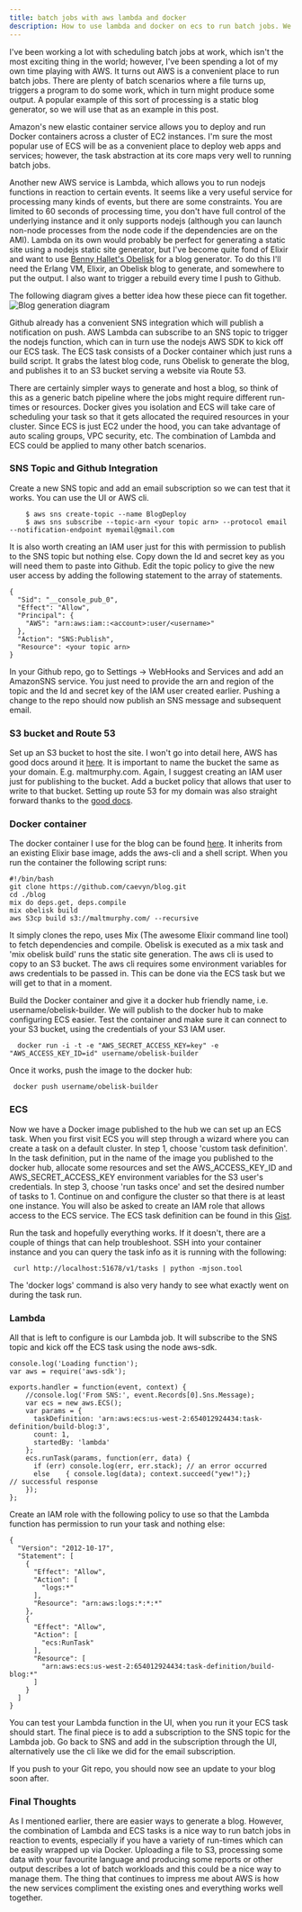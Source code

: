 ```yaml
---
title: batch jobs with aws lambda and docker
description: How to use lambda and docker on ecs to run batch jobs. We will look at how to generate a static blog in a container everytime a github commit is made, uploading it to S3 when done.
---
```

I've been working a lot with scheduling batch jobs at work, which isn't the most exciting thing in the world; however, I've been spending a lot of my own time playing with AWS. It turns out AWS is a convenient place to run batch jobs. There are plenty of batch scenarios where a file turns up, triggers a program to do some work, which in turn might produce some output. A popular example of this sort of processing is a static blog generator, so we will use that as an example in this post. 

Amazon's new elastic container service allows you to deploy and run Docker containers across a cluster of EC2 instances. I'm sure the most popular use of ECS will be as a convenient place to deploy web apps and services; however, the task abstraction at its core maps very well to running batch jobs.

Another new AWS service is Lambda, which allows you to run nodejs functions in reaction to certain events. It seems like a very useful service for processing many kinds of events, but there are some constraints. You are limited to 60 seconds of processing time, you don't have full control of the underlying instance and it only supports nodejs (although you can launch non-node processes from the node code if the dependencies are on the AMI). 
Lambda on its own would probably be perfect for generating a static site using a nodejs static site generator, but I've become quite fond of Elixir and want to use [Benny Hallet's Obelisk](https://github.com/BennyHallett/obelisk) for a blog generator. To do this I'll need the Erlang VM, Elixir, an Obelisk blog to generate, and somewhere to put the output. I also want to trigger a rebuild every time I push to Github.

The following diagram gives a better idea how these piece can fit together.
![Blog generation diagram](http://www.gliffy.com/go/publish/image/8087461/L.png)

Github already has a convenient SNS integration which will publish a notification on push. AWS Lambda can subscribe to an SNS topic to trigger the nodejs function, which can in turn use the nodejs AWS SDK to kick off our ECS task. The ECS task consists of a Docker container which just runs a build script. It grabs the latest blog code, runs Obelisk to generate the blog, and publishes it to an S3 bucket serving a website via Route 53.

There are certainly simpler ways to generate and host a blog, so think of this as a generic batch pipeline where the jobs might require different run-times or resources. Docker gives you isolation and ECS will take care of scheduling your task so that it gets allocated the required resources in your cluster. Since ECS is just EC2 under the hood, you can take advantage of auto scaling groups, VPC security, etc. The combination of Lambda and ECS could be applied to many other batch scenarios.

### SNS Topic and Github Integration

Create a new SNS topic and add an email subscription so we can test that it works. You can use the UI or AWS cli.
    
        $ aws sns create-topic --name BlogDeploy
        $ aws sns subscribe --topic-arn <your topic arn> --protocol email --notification-endpoint myemail@gmail.com

It is also worth creating an IAM user just for this with permission to publish to the SNS topic but nothing else. Copy down the Id and secret key as you will need them to paste into Github. Edit the topic policy to give the new user access by adding the following statement to the array of statements.
    
    {
      "Sid": "__console_pub_0",
      "Effect": "Allow",
      "Principal": {
        "AWS": "arn:aws:iam::<account>:user/<username>"
      },
      "Action": "SNS:Publish",
      "Resource": <your topic arn>
    }

In your Github repo, go to Settings -> WebHooks and Services and add an AmazonSNS service. You just need to provide the arn and region of the topic and the Id and secret key of the IAM user created earlier. Pushing a change to the repo should now publish an SNS message and subsequent email.

### S3 bucket and Route 53

Set up an S3 bucket to host the site. I won't go into detail here, AWS has good docs around it [here](http://docs.aws.amazon.com/AmazonS3/latest/dev/WebsiteHosting.html). It is important to name the bucket the same as your domain. E.g. maltmurphy.com. Again, I suggest creating an IAM user just for publishing to the bucket. Add a bucket policy that allows that user to write to that bucket. Setting up route 53 for my domain was also straight forward thanks to the [good docs](http://docs.aws.amazon.com/AmazonS3/latest/dev/website-hosting-custom-domain-walkthrough.html).

### Docker container

The docker container I use for the blog can be found [here](https://github.com/caevyn/obelisk-builder). It inherits from an existing Elixir base image, adds the aws-cli and a shell script. When you run the container the following script runs:

    #!/bin/bash
    git clone https://github.com/caevyn/blog.git
    cd ./blog
    mix do deps.get, deps.compile
    mix obelisk build
    aws S3cp build s3://maltmurphy.com/ --recursive
 
It simply clones the repo, uses Mix (The awesome Elixir command line tool) to fetch dependencies and compile. Obelisk is executed as a mix task and 'mix obelisk build' runs the static site generation. The aws cli is used to copy to an S3 bucket. The aws cli requires some environment variables for aws credentials to be passed in. This can be done via the ECS task but we will get to that in a moment.

Build the Docker container and give it a docker hub friendly name, i.e. username/obelisk-builder. We will publish to the docker hub to make configuring ECS easier. Test the container and make sure it can connect to your S3 bucket, using the credentials of your S3 IAM user.
            
      docker run -i -t -e "AWS_SECRET_ACCESS_KEY=key" -e "AWS_ACCESS_KEY_ID=id" username/obelisk-builder
 
 Once it works, push the image to the docker hub:
     
     docker push username/obelisk-builder

### ECS

Now we have a Docker image published to the hub we can set up an ECS task. When you first visit ECS you will step through a wizard where you can create a task on a default cluster. In step 1, choose 'custom task definition'. In the task definition, put in the name of the image you published to the docker hub, allocate some resources and set the AWS_ACCESS_KEY_ID and AWS_SECRET_ACCESS_KEY environment variables for the S3 user's credentials. In step 3, choose 'run tasks once' and set the desired number of tasks to 1. Continue on and configure the cluster so that there is at least one instance. You will also be asked to create an IAM role that allows access to the ECS service. The ECS task definition can be found in this [Gist](https://gist.github.com/caevyn/c89e74e560c1545682f9). 

Run the task and hopefully everything works. If it doesn't, there are a couple of things that can help troubleshoot. SSH into your container instance and you can query the task info as it is running with the following:
    
     curl http://localhost:51678/v1/tasks | python -mjson.tool

The 'docker logs' command is also very handy to see what exactly went on during the task run.

### Lambda

All that is left to configure is our Lambda job. It will subscribe to the SNS topic and kick off the ECS task using the node aws-sdk.

    console.log('Loading function');
    var aws = require('aws-sdk');
     
    exports.handler = function(event, context) {
        //console.log('From SNS:', event.Records[0].Sns.Message);
        var ecs = new aws.ECS();
        var params = {
          taskDefinition: 'arn:aws:ecs:us-west-2:654012924434:task-definition/build-blog:3',
          count: 1,
          startedBy: 'lambda'
        };
        ecs.runTask(params, function(err, data) {
          if (err) console.log(err, err.stack); // an error occurred
          else    { console.log(data); context.succeed("yew!");}           // successful response
        });
    }; 
     
     
Create an IAM role with the following policy to use so that the Lambda function has permission to run your task and nothing else:

    {
      "Version": "2012-10-17",
      "Statement": [
        {
          "Effect": "Allow",
          "Action": [
            "logs:*"
          ],
          "Resource": "arn:aws:logs:*:*:*"
        },
        {
          "Effect": "Allow",
          "Action": [
            "ecs:RunTask"
          ],
          "Resource": [
            "arn:aws:ecs:us-west-2:654012924434:task-definition/build-blog:*"
          ]
        }
      ]
    }

You can test your Lambda function in the UI, when you run it your ECS task should start.
The final piece is to add a subscription to the SNS topic for the Lambda job. Go back to SNS and add in the subscription through the UI, alternatively use the cli like we did for the email subscription.

If you push to your Git repo, you should now see an update to your blog soon after.

### Final Thoughts

As I mentioned earlier, there are easier ways to generate a blog. However, the combination of Lambda and ECS tasks is a nice way to run batch jobs in reaction to events, especially if you have a variety of run-times which can be easily wrapped up via Docker. Uploading a file to S3, processing some data with your favourite language and producing some reports or other output describes a lot of batch workloads and this could be a nice way to manage them. The thing that continues to impress me about AWS is how the new services compliment the existing ones and everything works well together.
